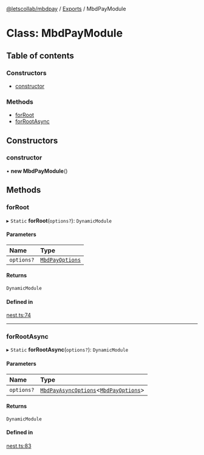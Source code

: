[@letscollab/mbdpay](../README.md) / [Exports](../modules.md) / MbdPayModule

# Class: MbdPayModule

## Table of contents

### Constructors

- [constructor](MbdPayModule.md#constructor)

### Methods

- [forRoot](MbdPayModule.md#forroot)
- [forRootAsync](MbdPayModule.md#forrootasync)

## Constructors

### constructor

• **new MbdPayModule**()

## Methods

### forRoot

▸ `Static` **forRoot**(`options?`): `DynamicModule`

#### Parameters

| Name       | Type                                           |
| :--------- | :--------------------------------------------- |
| `options?` | [`MbdPayOptions`](../modules.md#mbdpayoptions) |

#### Returns

`DynamicModule`

#### Defined in

[nest.ts:74](https://github.com/deskbtm-letscollab/mbdpay/blob/b88957d/src/nest.ts#L74)

---

### forRootAsync

▸ `Static` **forRootAsync**(`options?`): `DynamicModule`

#### Parameters

| Name       | Type                                                                                                         |
| :--------- | :----------------------------------------------------------------------------------------------------------- |
| `options?` | [`MbdPayAsyncOptions`](../interfaces/MbdPayAsyncOptions.md)<[`MbdPayOptions`](../modules.md#mbdpayoptions)\> |

#### Returns

`DynamicModule`

#### Defined in

[nest.ts:83](https://github.com/deskbtm-letscollab/mbdpay/blob/b88957d/src/nest.ts#L83)
